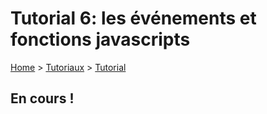 # Tutorial 6: les événements et fonctions javascripts

[Home](../../sitemap.md) > [Tutoriaux](../index.md) > [Tutorial](index.md)

## En cours !